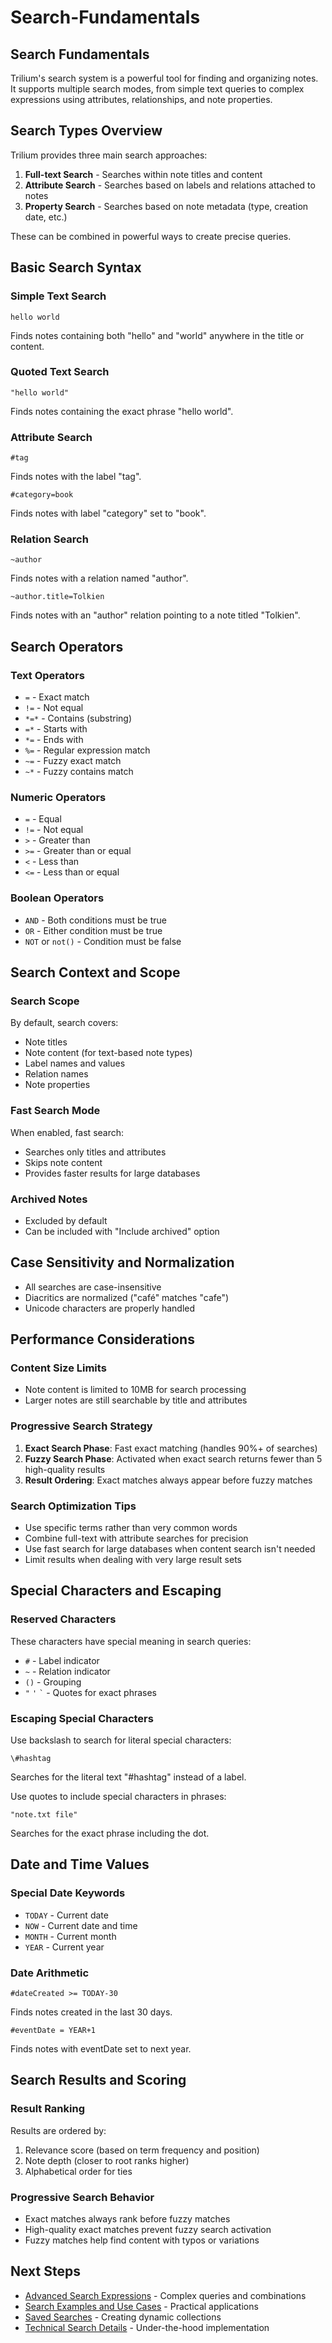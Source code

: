 # Search-Fundamentals
## Search Fundamentals

Trilium's search system is a powerful tool for finding and organizing notes. It supports multiple search modes, from simple text queries to complex expressions using attributes, relationships, and note properties.

## Search Types Overview

Trilium provides three main search approaches:

1.  **Full-text Search** - Searches within note titles and content
2.  **Attribute Search** - Searches based on labels and relations attached to notes
3.  **Property Search** - Searches based on note metadata (type, creation date, etc.)

These can be combined in powerful ways to create precise queries.

## Basic Search Syntax

### Simple Text Search

```
hello world
```

Finds notes containing both "hello" and "world" anywhere in the title or content.

### Quoted Text Search

```
"hello world"
```

Finds notes containing the exact phrase "hello world".

### Attribute Search

```
#tag
```

Finds notes with the label "tag".

```
#category=book
```

Finds notes with label "category" set to "book".

### Relation Search

```
~author
```

Finds notes with a relation named "author".

```
~author.title=Tolkien
```

Finds notes with an "author" relation pointing to a note titled "Tolkien".

## Search Operators

### Text Operators

*   `=` - Exact match
*   `!=` - Not equal
*   `*=*` - Contains (substring)
*   `=*` - Starts with
*   `*=` - Ends with
*   `%=` - Regular expression match
*   `~=` - Fuzzy exact match
*   `~*` - Fuzzy contains match

### Numeric Operators

*   `=` - Equal
*   `!=` - Not equal
*   `>` - Greater than
*   `>=` - Greater than or equal
*   `<` - Less than
*   `<=` - Less than or equal

### Boolean Operators

*   `AND` - Both conditions must be true
*   `OR` - Either condition must be true
*   `NOT` or `not()` - Condition must be false

## Search Context and Scope

### Search Scope

By default, search covers:

*   Note titles
*   Note content (for text-based note types)
*   Label names and values
*   Relation names
*   Note properties

### Fast Search Mode

When enabled, fast search:

*   Searches only titles and attributes
*   Skips note content
*   Provides faster results for large databases

### Archived Notes

*   Excluded by default
*   Can be included with "Include archived" option

## Case Sensitivity and Normalization

*   All searches are case-insensitive
*   Diacritics are normalized ("café" matches "cafe")
*   Unicode characters are properly handled

## Performance Considerations

### Content Size Limits

*   Note content is limited to 10MB for search processing
*   Larger notes are still searchable by title and attributes

### Progressive Search Strategy

1.  **Exact Search Phase**: Fast exact matching (handles 90%+ of searches)
2.  **Fuzzy Search Phase**: Activated when exact search returns fewer than 5 high-quality results
3.  **Result Ordering**: Exact matches always appear before fuzzy matches

### Search Optimization Tips

*   Use specific terms rather than very common words
*   Combine full-text with attribute searches for precision
*   Use fast search for large databases when content search isn't needed
*   Limit results when dealing with very large result sets

## Special Characters and Escaping

### Reserved Characters

These characters have special meaning in search queries:

*   `#` - Label indicator
*   `~` - Relation indicator
*   `()` - Grouping
*   `"` `'` `` ` `` - Quotes for exact phrases

### Escaping Special Characters

Use backslash to search for literal special characters:

```
\#hashtag
```

Searches for the literal text "#hashtag" instead of a label.

Use quotes to include special characters in phrases:

```
"note.txt file"
```

Searches for the exact phrase including the dot.

## Date and Time Values

### Special Date Keywords

*   `TODAY` - Current date
*   `NOW` - Current date and time
*   `MONTH` - Current month
*   `YEAR` - Current year

### Date Arithmetic

```
#dateCreated >= TODAY-30
```

Finds notes created in the last 30 days.

```
#eventDate = YEAR+1
```

Finds notes with eventDate set to next year.

## Search Results and Scoring

### Result Ranking

Results are ordered by:

1.  Relevance score (based on term frequency and position)
2.  Note depth (closer to root ranks higher)
3.  Alphabetical order for ties

### Progressive Search Behavior

*   Exact matches always rank before fuzzy matches
*   High-quality exact matches prevent fuzzy search activation
*   Fuzzy matches help find content with typos or variations

## Next Steps

*   [Advanced Search Expressions](Advanced-Search-Expressions.md) - Complex queries and combinations
*   [Search Examples and Use Cases](Search-Examples-and-Use-Cases.md) - Practical applications
*   [Saved Searches](Saved-Searches.md) - Creating dynamic collections
*   [Technical Search Details](Technical-Search-Details.md) - Under-the-hood implementation